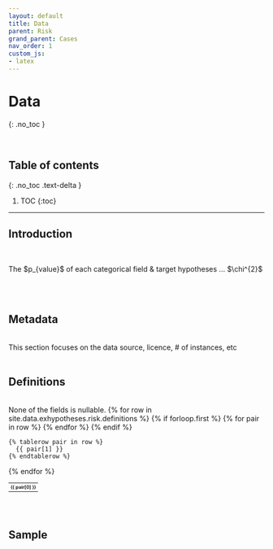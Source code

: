 ```yaml
---
layout: default
title: Data
parent: Risk
grand_parent: Cases
nav_order: 1
custom_js:
- latex
---
```


# Data
{: .no_toc }

<br>

## Table of contents
{: .no_toc .text-delta }

1. TOC
{:toc}

---


## Introduction
<br>
<div>
      <p>The $p_{value}$ of each categorical field & target hypotheses ... $\chi^{2}$</p>
</div>

<br>
<br>

## Metadata
<br>
This section focuses on the data source, licence, # of instances, etc

<br>
<br>

## Definitions
<br>
None of the fields is nullable.

<table style="width: 65%;font-size: 65%;text-align: left;">
  {% for row in site.data.exhypotheses.risk.definitions %}
    {% if forloop.first %}
    <tr>
      {% for pair in row %}
        <th>{{ pair[0] }}</th>
      {% endfor %}
    </tr>
    {% endif %}

    {% tablerow pair in row %}
      {{ pair[1] }}
    {% endtablerow %}
  {% endfor %}
</table>

<br>
<br>

## Sample

<br>
<br>
<br>
<br>
